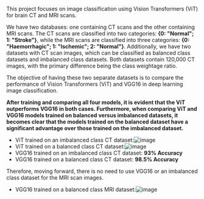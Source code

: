 This project focuses on image classification using Vision Transformers (ViT) for brain CT and MRI scans.

We have two databases: one containing CT scans and the other containing MRI scans. The CT scans are classified into two categories: **{0: "Normal"; 1: "Stroke"}**, while the MRI scans are classified into three categories: **{0: "Haemorrhagic"; 1: "Ischemic"; 2: "Normal"}**. Additionally, we have two datasets with CT scan images, which can be classified as balanced class datasets and imbalanced class datasets. Both datasets contain 120,000 CT images, with the primary difference being the class weightage ratio.

The objective of having these two separate datasets is to compare the performance of Vision Transformers (ViT) and VGG16 in deep learning image classification.

**After training and comparing all four models, it is evident that the ViT outperforms VGG16 in both cases. Furthermore, when comparing ViT and VGG16 models trained on balanced versus imbalanced datasets, it becomes clear that the models trained on the balanced dataset have a significant advantage over those trained on the imbalanced dataset.**

- ViT trained on an imbalanced class CT dataset:![image](https://github.com/user-attachments/assets/482587f7-5a28-4ad9-ae33-ebfba7500d4d)
- ViT trained on a balanced class CT dataset:![image](https://github.com/user-attachments/assets/b6c1bbe6-79c2-4181-a8c7-33c6381d3945)
- VGG16 trained on an imbalanced class CT dataset: **93% Accuracy**
- VGG16 trained on a balanced class CT dataset: **98.5% Accuracy**

Therefore, moving forward, there is no need to use VGG16 or an imbalanced class dataset for the MRI scan images.

- VGG16 trained on a balanced class MRI dataset:![image](https://github.com/user-attachments/assets/e57fcd00-df9b-4cea-b399-b5e65e63f57e)
